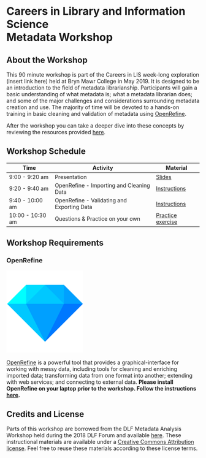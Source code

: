 # Careers in Library and Information Science <br> Metadata Workshop

## About the Workshop

This 90 minute workshop is part of the Careers in LIS week-long exploration (insert link here) held at Bryn Mawr College in May 2019. It is designed to be an introduction to the field of metadata librarianship. Participants will gain a basic understanding of what metadata is; what a metadata librarian does; and some of the major challenges and considerations surrounding metadata creation and use. The majority of time will be devoted to a hands-on training in basic cleaning and validation of metadata using [OpenRefine](http://openrefine.org/).

After the workshop you can take a deeper dive into these concepts by reviewing the resources provided [here](/further-reading/further-reading.md).

## Workshop Schedule
| Time | Activity | Material |
| ----- | ----- | ----- |
| 9:00 - 9:20 am | Presentation |[Slides](http://bit.ly/2J7TWUk) |
| 9:20 - 9:40 am | OpenRefine - Importing and Cleaning Data | [Instructions](instructions/importing-and-cleaning.md) |
| 9:40 - 10:00 am | OpenRefine - Validating and Exporting Data | [Instructions](instructions/validating-and-exporting.md) |
| 10:00 - 10:30 am | Questions & Practice on your own | [Practice exercise](/instructions/practice-exercise.md) |

## Workshop Requirements
### OpenRefine

![OR logo](/images/OR-logo.png)

[OpenRefine](http://openrefine.org/) is a powerful tool that provides a graphical-interface for working with messy data, including tools for cleaning and enriching imported data; transforming data from one format into another; extending with web services; and connecting to external data.  **Please install OpenRefine on your laptop prior to the workshop. Follow the instructions [here](/installation).** 

## Credits and License
Parts of this workshop are borrowed from the DLF Metadata Analysis Workshop held during the 2018 DLF Forum and available [here](https://github.com/DLFMetadataAssessment/2018MetadataAnalysisWorkshop). These instructional materials are available under a [Creative Commons Attribution license](https://creativecommons.org/licenses/by/4.0/). Feel free to reuse these materials according to these license terms.
